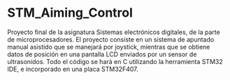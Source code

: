 # STM_Aiming_Control
Proyecto final de la asignatura Sistemas electrónicos digitales, de la parte de microprocesadores. 
El proyecto consiste en un sistema de apuntado manual asistido que se manejará por joystick, mientras que se obtiene datos de posición en una pantalla LCD enviados por un sensor de ultrasonidos. 
Todo el código se hará en C utilizando la herramienta STM32 IDE, e incorporado en una placa STM32F407.  